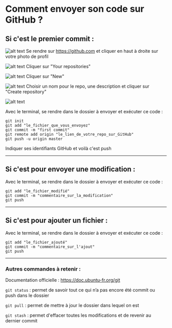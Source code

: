 # Comment envoyer son code sur GitHub ?

## Si c'est le premier commit :

![alt text](https://github.com/LaManuAmiens/lessons/blob/master/GitHub/GitHub1.png)
Se rendre sur https://github.com et cliquer en haut à droite sur votre photo de profil

![alt text](https://github.com/LaManuAmiens/lessons/blob/master/GitHub/GitHub2.png)
Cliquer sur "Your repositories"

![alt text](https://github.com/LaManuAmiens/lessons/blob/master/GitHub/GitHub3.png)
Cliquer sur "New"

![alt text](https://github.com/LaManuAmiens/lessons/blob/master/GitHub/GitHub4.png)
Choisir un nom pour le repo, une description et cliquer sur "Create repository"

![alt text](https://github.com/LaManuAmiens/lessons/blob/master/GitHub/GitHub5.png)

Avec le terminal, se rendre dans le dossier à envoyer et exécuter ce code :


```
git init
git add "le_fichier_que_vous_envoyez"
git commit -m "first commit"
git remote add origin "le_lien_de_votre_repo_sur_GitHub"
git push -u origin master
```

Indiquer ses identifiants GitHub et voilà c'est push 

----

## Si c'est pour envoyer une modification :

Avec le terminal, se rendre dans le dossier à envoyer et exécuter ce code :

```
git add "le_fichier_modifié"
git commit -m "commentaire_sur_la_modification"
git push
```

----

## Si c'est pour ajouter un fichier :

Avec le terminal, se rendre dans le dossier à envoyer et exécuter ce code :

```
git add "le_fichier_ajouté"
git commit -m "commentaire_sur_l'ajout"
git push
```

----

### Autres commandes à retenir :

Documentation officielle : https://doc.ubuntu-fr.org/git

`git status` : permet de savoir tout ce qui n’a pas encore été commit ou push dans le dossier

`git pull` : permet de mettre à jour le dossier dans lequel on est

`git stash` : permet d'effacer toutes les modifications et de revenir au dernier commit
